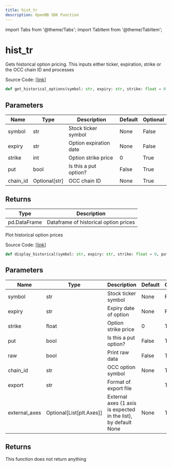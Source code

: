 ```yaml
---
title: hist_tr
description: OpenBB SDK Function
---
```


import Tabs from '@theme/Tabs';
import TabItem from '@theme/TabItem';

# hist_tr

<Tabs>
<TabItem value="model" label="Model" default>

Gets historical option pricing.  This inputs either ticker, expiration, strike or the OCC chain ID and processes

Source Code: [[link](https://github.com/OpenBB-finance/OpenBBTerminal/tree/main/openbb_terminal/stocks/options/tradier_model.py#L44)]

```python
def get_historical_options(symbol: str, expiry: str, strike: float = 0, put: bool = False, chain_id: Optional[str] = None) -> pd.DataFrame
```
## Parameters

| Name | Type | Description | Default | Optional |
| ---- | ---- | ----------- | ------- | -------- |
| symbol | str | Stock ticker symbol | None | False |
| expiry | str | Option expiration date | None | False |
| strike | int | Option strike price | 0 | True |
| put | bool | Is this a put option? | False | True |
| chain_id | Optional[str] | OCC chain ID | None | True |

## Returns

| Type | Description |
| ---- | ----------- |
| pd.DataFrame | Dataframe of historical option prices |



</TabItem>
<TabItem value="view" label="View">

Plot historical option prices

Source Code: [[link](https://github.com/OpenBB-finance/OpenBBTerminal/tree/main/openbb_terminal/stocks/options/tradier_view.py#L627)]

```python
def display_historical(symbol: str, expiry: str, strike: float = 0, put: bool = False, raw: bool = False, chain_id: str = None, export: str = "", external_axes: Optional[List[matplotlib.axes._axes.Axes]] = None) -> None
```
## Parameters

| Name | Type | Description | Default | Optional |
| ---- | ---- | ----------- | ------- | -------- |
| symbol | str | Stock ticker symbol | None | False |
| expiry | str | Expiry date of option | None | False |
| strike | float | Option strike price | 0 | True |
| put | bool | Is this a put option? | False | True |
| raw | bool | Print raw data | False | True |
| chain_id | str | OCC option symbol | None | True |
| export | str | Format of export file |  | True |
| external_axes | Optional[List[plt.Axes]] | External axes (1 axis is expected in the list), by default None | None | True |

## Returns

This function does not return anything



</TabItem>
</Tabs>